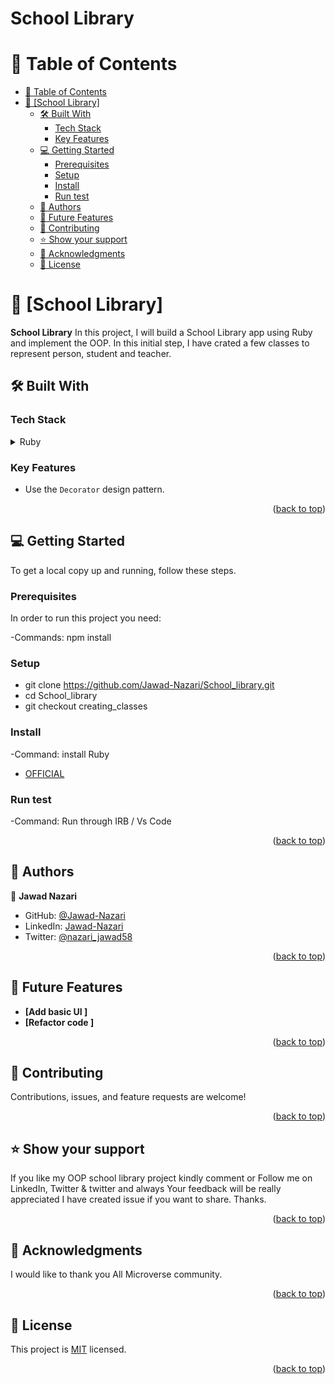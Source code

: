 # School Library<a name="readme-top"></a>

</div>

<!-- TABLE OF CONTENTS -->

# 📗 Table of Contents

- [📗 Table of Contents](#-table-of-contents)
- [📖 \[School Library\] ](#-School-Library-)
  - [🛠 Built With ](#-built-with-)
    - [Tech Stack ](#tech-stack-)
    - [Key Features ](#key-features-)
  - [💻 Getting Started ](#-getting-started-)
    - [Prerequisites](#prerequisites)
    - [Setup](#setup)
    - [Install](#install)
    - [Run test](#run-test)
  - [👥 Authors ](#-authors-)
  - [🔭 Future Features ](#-future-features-)
  - [🤝 Contributing ](#-contributing-)
  - [⭐️ Show your support ](#️-show-your-support-)
  - [🙏 Acknowledgments ](#-acknowledgments-)
  - [📝 License ](#-license-)

<!-- PROJECT DESCRIPTION -->

# 📖 [School Library] <a name="about-project"></a>

**School Library** In this project, I will build a School Library app using Ruby and implement the OOP. In this initial step, I have crated a few classes to represent person, student and teacher.

## 🛠 Built With <a name="built-with"></a>

### Tech Stack <a name="tech-stack"></a>

<details>
  <summary>Ruby</summary>
</details>

<!-- Features -->

### Key Features <a name="key-features"></a>

- Use the `Decorator` design pattern.

<p align="right">(<a href="#readme-top">back to top</a>)</p>

<!-- GETTING STARTED -->

## 💻 Getting Started <a name="getting-started"></a>

To get a local copy up and running, follow these steps.

### Prerequisites

In order to run this project you need:

-Commands: npm install

### Setup

- git clone https://github.com/Jawad-Nazari/School_library.git
- cd School_library
- git checkout creating_classes

### Install

-Command: install Ruby

- [OFFICIAL](https://rubyinstaller.org/downloads/)

### Run test

-Command: Run through IRB / Vs Code

<p align="right">(<a href="#readme-top">back to top</a>)</p>

<!-- AUTHORS -->

## 👥 Authors <a name="authors"></a>

👤 **Jawad Nazari**

- GitHub: [@Jawad-Nazari](https://github.com/Jawad-Nazari)
- LinkedIn: [Jawad-Nazari](https://www.linkedin.com/in/jawad-nazari/)
- Twitter: [@nazari_jawad58](https://twitter.com/nazari_jawad58)

<p align="right">(<a href="#readme-top">back to top</a>)</p>

<!-- FUTURE FEATURES -->

## 🔭 Future Features <a name="future-features"></a>

- **[Add basic UI ]**
- **[Refactor code ]**

<p align="right">(<a href="#readme-top">back to top</a>)</p>

<!-- CONTRIBUTING -->

## 🤝 Contributing <a name="contributing"></a>

Contributions, issues, and feature requests are welcome!

<p align="right">(<a href="#readme-top">back to top</a>)</p>

<!-- SUPPORT -->

## ⭐️ Show your support <a name="support"></a>

If you like my OOP school library project kindly comment or Follow me on LinkedIn, Twitter & twitter and always Your feedback will be really appreciated I have created issue if you want to share.
Thanks.

<p align="right">(<a href="#readme-top">back to top</a>)</p>

<!-- ACKNOWLEDGEMENTS -->

## 🙏 Acknowledgments <a name="acknowledgements"></a>

I would like to thank you All Microverse community.

<p align="right">(<a href="#readme-top">back to top</a>)</p>

<!-- LICENSE -->

## 📝 License <a name="license"></a>

This project is [MIT](./LICENSE) licensed.

<p align="right">(<a href="#readme-top">back to top</a>)</p>
